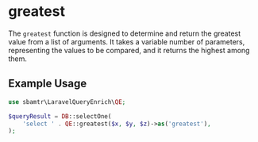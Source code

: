 # greatest

The `greatest` function is designed to determine and return the greatest value from a list of arguments. It takes a
variable number of parameters, representing the values to be compared, and it returns the highest among them.

## Example Usage

```php
use sbamtr\LaravelQueryEnrich\QE;

$queryResult = DB::selectOne(
    'select ' . QE::greatest($x, $y, $z)->as('greatest'),
);
```